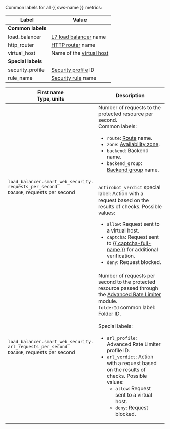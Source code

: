 Common labels for all {{ sws-name }} metrics:

| Label | Value |
| --- | --- |
| **Common labels** |
| load_balancer | [L7 load balancer](../../../application-load-balancer/concepts/application-load-balancer.md) name |
| http_router | [HTTP router](../../../application-load-balancer/concepts/http-router.md) name |
| virtual_host | Name of the [virtual host](../../../application-load-balancer/concepts/http-router.md#virtual-host) |
| **Special labels** |
| security_profile | [Security profile](../../../smartwebsecurity/concepts/profiles.md) ID |
| rule_name | [Security rule](../../../smartwebsecurity/concepts/rules.md) name |

| First name<br>Type, units | Description |
| --- | --- |
| `load_balancer.smart_web_security.`<br/>`requests_per_second`<br/>`DGAUGE`, requests per second | Number of requests to the protected resource per second.<br/>Common labels:<ul><li>`route`: [Route](../../../application-load-balancer/concepts/http-router.md#routes) name.</li><li>`zone`: [Availability zone](../../../overview/concepts/geo-scope.md).</li><li>`backend`: Backend name.</li><li>`backend_group`: [Backend group](../../../application-load-balancer/concepts/backend-group.md) name.</li></ul><br/>`antirobot_verdict` special label: Action with a request based on the results of checks. Possible values:<ul><li>`allow`: Request sent to a virtual host.</li><li>`captcha`: Request sent to [{{ captcha-full-name }}](../../../smartcaptcha/) for additional verification.</li><li>`deny`: Request blocked.</li></ul></li></ul> |
| `load_balancer.smart_web_security.`<br/>`arl_requests_per_second`<br/>`DGAUGE`, requests per second | Number of requests per second to the protected resource passed through the [Advanced Rate Limiter](../../../smartwebsecurity/concepts/arl.md) module.<br/>`folderId` common label: [Folder](../../../resource-manager/concepts/resources-hierarchy.md#folder) ID.<br/><br/>Special labels:<ul><li>`arl_profile`: Advanced Rate Limiter profile ID.</li><li>`arl_verdict`: Action with a request based on the results of checks. Possible values:<ul><li>`allow`: Request sent to a virtual host.</li><li>`deny`: Request blocked.</li></ul></li></ul> |